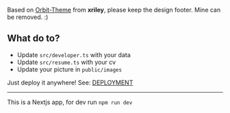 Based on [Orbit-Theme](https://github.com/xriley/Orbit-Theme) from **xriley**, please keep the design footer. Mine can be removed. :)

## What do to?
- Update `src/developer.ts` with your data
- Update `src/resume.ts` with your cv
- Update your picture in `public/images`

Just deploy it anywhere! See: [DEPLOYMENT](./DEPLOYMENT.md)

-----

This is a Nextjs app, for dev run `npm run dev`
